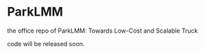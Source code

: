 # ParkLMM
the office repo of ParkLMM: Towards Low-Cost and Scalable Truck

code will be released soon.
